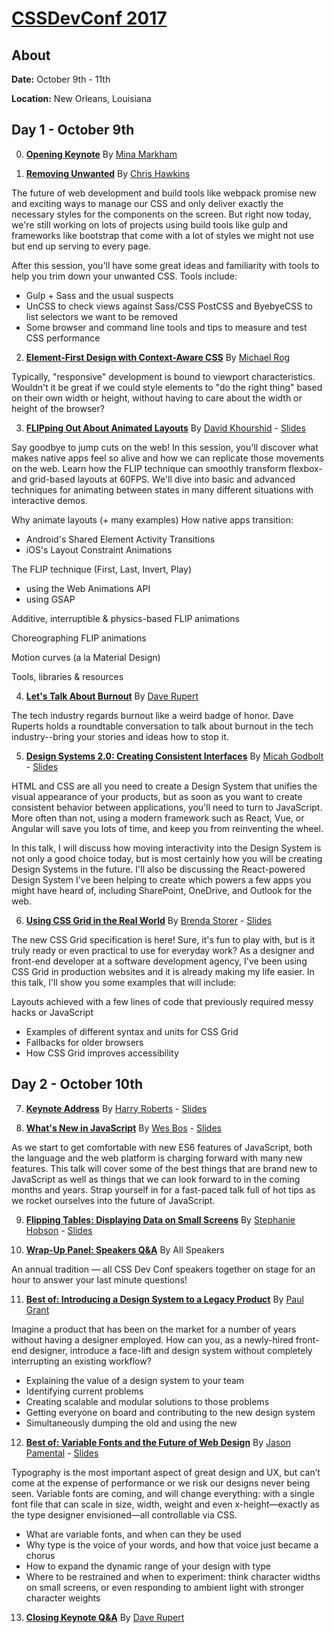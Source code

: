 # [CSSDevConf 2017](http://2017.cssdevconf.com/)

## About 

**Date:** October 9th - 11th

**Location:** New Orleans, Louisiana

## Day 1 - October 9th

0. [**Opening Keynote**](00%20-%20keynote-by-mina-markham.md) By [Mina Markham](https://twitter.com/minamarkham)

1. [**Removing Unwanted**](01%20-%20removing-unwanted-css-by-chris-hawkins.md) By [Chris Hawkins](https://twitter.com/chriswhawkins)

The future of web development and build tools like webpack promise new and exciting ways to manage our CSS and only deliver exactly the necessary styles for the components on the screen. But right now today, we're still working on lots of projects using build tools like gulp and frameworks like bootstrap that come with a lot of styles we might not use but end up serving to every page.

After this session, you'll have some great ideas and familiarity with tools to help you trim down your unwanted CSS. Tools include: 

- Gulp + Sass and the usual suspects 
- UnCSS to check views against Sass/CSS 
PostCSS and ByebyeCSS to list selectors we want to be removed 
- Some browser and command line tools and tips to measure and test CSS performance

2. [**Element-First Design with Context-Aware CSS**](02%20-%20element-first-design-by-michael-rog.md) By [Michael Rog](https://twitter.com/michaelrog)

Typically, "responsive" development is bound to viewport characteristics. Wouldn't it be great if we could style elements to "do the right thing" based on their own width or height, without having to care about the width or height of the browser?

3. [**FLIPping Out About Animated Layouts**](03%20-%20FLIPping-out-about-animated-layouts-by-david-khourshid.md) By [David Khourshid](https://twitter.com/DavidKPiano) - [Slides](http://slides.com/davidkhourshid/flipping#/)

Say goodbye to jump cuts on the web! In this session, you'll discover what makes native apps feel so alive and how we can replicate those movements on the web. Learn how the FLIP technique can smoothly transform flexbox- and grid-based layouts at 60FPS. We'll dive into basic and advanced techniques for animating between states in many different situations with interactive demos. 

Why animate layouts (+ many examples) 
How native apps transition: 
- Android's Shared Element Activity Transitions 
- iOS's Layout Constraint Animations 

The FLIP technique (First, Last, Invert, Play) 
- using the Web Animations API 
- using GSAP 

Additive, interruptible & physics-based FLIP animations 

Choreographing FLIP animations 

Motion curves (a la Material Design) 

Tools, libraries & resources

4. [**Let's Talk About Burnout**](04%20-%20lets-talk-burnout-by-dave-rupert.md) By [Dave Rupert](https://twitter.com/davatron5000)

The tech industry regards burnout like a weird badge of honor. Dave Ruperts holds a roundtable conversation to talk about burnout in the tech industry--bring your stories and ideas how to stop it. 

5. [**Design Systems 2.0: Creating Consistent Interfaces**](05%20-%20design-systems-2-by-micah-godbolt.md) By [Micah Godbolt](https://twitter.com/micahgodbolt) - [Slides](https://docs.google.com/presentation/d/1esPtd7kNnCZdqdxeepO-2p8Y2vYP1-jPVDY8tkNNcto/edit)

HTML and CSS are all you need to create a Design System that unifies the visual appearance of your products, but as soon as you want to create consistent behavior between applications, you'll need to turn to JavaScript. More often than not, using a modern framework such as React, Vue, or Angular will save you lots of time, and keep you from reinventing the wheel. 

In this talk, I will discuss how moving interactivity into the Design System is not only a good choice today, but is most certainly how you will be creating Design Systems in the future. I'll also be discussing the React-powered Design System I've been helping to create which powers a few apps you might have heard of, including SharePoint, OneDrive, and Outlook for the web.

6. [**Using CSS Grid in the Real World**](06%20-%20using-css-grid-in-the-real-world-by-brenda-storer.md) By [Brenda Storer](https://twitter.com/brendamarienyc) - [Slides](http://brendastorer.com/presentations/2017-10-CSSDevConf/assets/player/KeynoteDHTMLPlayer.html#0)

The new CSS Grid specification is here! Sure, it's fun to play with, but is it truly ready or even practical to use for everyday work? As a designer and front-end developer at a software development agency, I've been using CSS Grid in production websites and it is already making my life easier. In this talk, I'll show you some examples that will include:

Layouts achieved with a few lines of code that previously required messy hacks or JavaScript

- Examples of different syntax and units for CSS Grid 
- Fallbacks for older browsers 
- How CSS Grid improves accessibility

## Day 2 - October 10th

7. [**Keynote Address**](07%20-%20keynote-address-by-harry-roberts.md) By [Harry Roberts](https://twitter.com/csswizardry) - [Slides](https://speakerdeck.com/csswizardry/why-fast-matters)

8. [**What's New in JavaScript**](08%20-%20whats-new-in-javascript-by-wes-bos.md) By [Wes Bos](https://twitter.com/wesbos) - [Slides](https://wesbos.github.io/future-js/#1)

As we start to get comfortable with new ES6 features of JavaScript, both the language and the web platform is charging forward with many new features. This talk will cover some of the best things that are brand new to JavaScript as well as things that we can look forward to in the coming months and years. Strap yourself in for a fast-paced talk full of hot tips as we rocket ourselves into the future of JavaScript. 

9. [**Flipping Tables: Displaying Data on Small Screens**](09%20-%20displaying-data-on-small-screens-by-stephanie-hobson.md) By [Stephanie Hobson](https://twitter.com/stephaniehobson) - [Slides](https://www.slideshare.net/stephaniehobson/flipping-tables-displaying-data-on-small-screens-80633870)

10. [**Wrap-Up Panel: Speakers Q&A**](10%20-%20wrap-up-panel-speakers-q-and-a.md) By All Speakers

An annual tradition — all CSS Dev Conf speakers together on stage for an hour to answer your last minute questions! 

11. [**Best of: Introducing a Design System to a Legacy Product**](11%20-%20introducing-a-design-system-to-a-legacy-product-by-paul-grant.md) By [Paul Grant](https://twitter.com/cssinate)

Imagine a product that has been on the market for a number of years without having a designer employed. How can you, as a newly-hired front-end designer, introduce a face-lift and design system without completely interrupting an existing workflow?

- Explaining the value of a design system to your team
- Identifying current problems
- Creating scalable and modular solutions to those problems
- Getting everyone on board and contributing to the new design system
- Simultaneously dumping the old and using the new

12. [**Best of: Variable Fonts and the Future of Web Design**](12%20-%20variable-fonts-by-jason-pamental.md) By [Jason Pamental](https://twitter.com/jpamental) - [Slides](http://rwt.io/sites/default/files/slides/variablefontsfutureofweb_cssdevconf.pdf)

Typography is the most important aspect of great design and UX, but can’t come at the expense of performance or we risk our designs never being seen. Variable fonts are coming, and will change everything: with a single font file that can scale in size, width, weight and even x-height—exactly as the type designer envisioned—all controllable via CSS. 

- What are variable fonts, and when can they be used 
- Why type is the voice of your words, and how that voice just became a chorus 
- How to expand the dynamic range of your design with type 
- Where to be restrained and when to experiment: think character widths on small screens, or even responding to ambient light with stronger character weights

13. [**Closing Keynote Q&A**](13%20-%20closing-keynote-by-dave-rupert.md) By [Dave Rupert](https://twitter.com/davatron5000)
